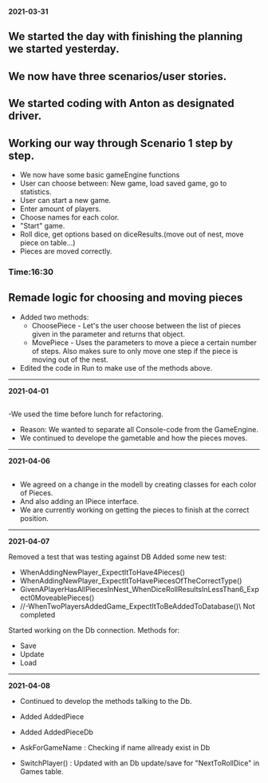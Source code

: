 **2021-03-31**

## We started the day with finishing the planning we started yesterday.

## We now have three scenarios/user stories.

## We started coding with Anton as designated driver.

## Working our way through Scenario 1 step by step.
- We now have some basic gameEngine functions
- User can choose between: New game, load saved game, go to statistics.
- User can start a new game.
- Enter amount of players.
- Choose names for each color.
- "Start" game.
- Roll dice, get options based on diceResults.(move out of nest, move piece on table...)
- Pieces are moved correctly.

### Time:16:30

## Remade logic for choosing and moving pieces
* Added two methods:
  * ChoosePiece - Let's the user choose between the list of pieces given in the parameter and returns that object.
  * MovePiece - Uses the parameters to move a piece a certain number of steps. Also makes sure to only move one step if the piece is moving out of the nest.
* Edited the code in Run to make use of the methods above.

___
**2021-04-01**

## 
-We used the time before lunch for refactoring.
- Reason: We wanted to separate all Console-code from the GameEngine.  
- We continued to develope the gametable and how the pieces moves.
___

**2021-04-06**

## 
* We agreed on a change in the modell by creating classes for each color of Pieces.
* And also adding an IPiece interface. 
* We are currently working on getting the pieces to finish at the correct position. 
___

**2021-04-07**

Removed a test that was testing against DB
Added some new test:
- WhenAddingNewPlayer_ExpectItToHave4Pieces()
- WhenAddingNewPlayer_ExpectItToHavePiecesOfTheCorrectType()
- GivenAPlayerHasAllPiecesInNest_WhenDiceRollResultsInLessThan6_Expect0MoveablePieces()
- //-WhenTwoPlayersAddedGame_ExpectItToBeAddedToDatabase()\\ Not completed

Started working on the Db connection.
Methods for:
- Save
- Update
- Load

___

**2021-04-08**

- Continued to develop the methods talking to the Db.

- Added AddedPiece
- Added AddedPieceDb

- AskForGameName : Checking if name allready exist in Db

- SwitchPlayer() : Updated with an Db update/save for "NextToRollDice" in Games table.
